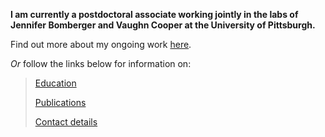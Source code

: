 **I am currently a postdoctoral associate working jointly in the labs of Jennifer Bomberger and Vaughn Cooper at the University of Pittsburgh.**

Find out more about my ongoing work [here](./current-work.html).

_Or_ follow the links below for information on:
>[Education](./education.html)
>
>[Publications](./publications.html)
>
>[Contact details](./contact.html)

